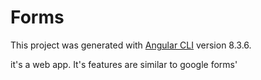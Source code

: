 # Forms

This project was generated with [Angular CLI](https://github.com/angular/angular-cli) version 8.3.6.

it's a web app. It's features are similar to google forms'
